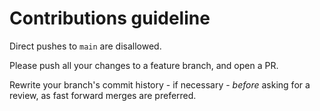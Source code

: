 # Contributions guideline

Direct pushes to `main` are disallowed.

Please push all your changes to a feature branch, and open a PR.

Rewrite your branch's commit history - if necessary - _before_ asking for a review, as fast forward merges are preferred.
